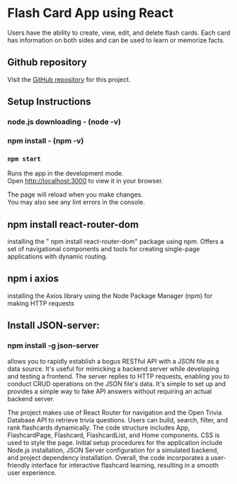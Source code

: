 # Flash Card App using React
Users have the ability to create, view, edit, and delete flash cards. Each card has information on both sides and can be used to learn or memorize facts.

## Github repository

Visit the [GitHub repository](https://github.com/Gozal12107/hw3.git) for this project.

## Setup Instructions

### node.js downloading - (node -v)
### npm install  - (npm -v)
### `npm start`

Runs the app in the development mode.\
Open [http://localhost:3000](http://localhost:3000) to view it in your browser.

The page will reload when you make changes.\
You may also see any lint errors in the console.

##  npm install react-router-dom
installing the " npm install react-router-dom" package using npm. Offers a set of navigational components and tools for creating single-page applications with dynamic routing.

## npm i axios 
installing the Axios library using the Node Package Manager (npm) for making HTTP requests


## Install JSON-server:
### npm install -g json-server
allows you to rapidly establish a bogus RESTful API with a JSON file as a data source. It's useful for mimicking a backend server while developing and testing a frontend. The server replies to HTTP requests, enabling you to conduct CRUD operations on the JSON file's data. It's simple to set up and provides a simple way to fake API answers without requiring an actual backend server.

The project makes use of React Router for navigation and the Open Trivia Database API to retrieve trivia questions. Users can build, search, filter, and rank flashcards dynamically. The code structure includes App, FlashcardPage, Flashcard, FlashcardList, and Home components. CSS is used to style the page. Initial setup procedures for the application include Node.js installation, JSON Server configuration for a simulated backend, and project dependency installation. Overall, the code incorporates a user-friendly interface for interactive flashcard learning, resulting in a smooth user experience.
